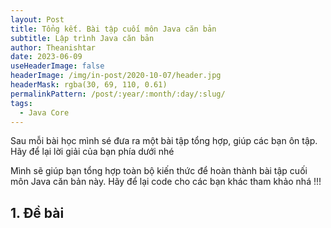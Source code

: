 ```yaml
---
layout: Post
title: Tổng kết. Bài tập cuối môn Java căn bản
subtitle: Lập trình Java căn bản
author: Theanishtar
date: 2023-06-09
useHeaderImage: false
headerImage: /img/in-post/2020-10-07/header.jpg
headerMask: rgba(30, 69, 110, 0.61)
permalinkPattern: /post/:year/:month/:day/:slug/
tags:
  - Java Core
---
```


Sau mỗi bài học mình sé đưa ra một bài tập tổng hợp, giúp các bạn ôn tập. Hãy để lại lời giải của bạn phía dưới nhé
<!-- more -->

Mình sẽ giúp bạn tổng hợp toàn bộ kiến thức để hoàn thành bài tập cuối môn Java căn bản này. Hãy để lại code cho các bạn khác tham khảo nhá !!!

## 1. Đề bài
